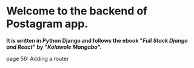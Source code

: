 # Welcome to the backend of Postagram app.
**It is written in Python Django and follows the ebook "*Full Stack Django and React*" by "*Kolawole Mangabo*".**

page 56: Adding a router